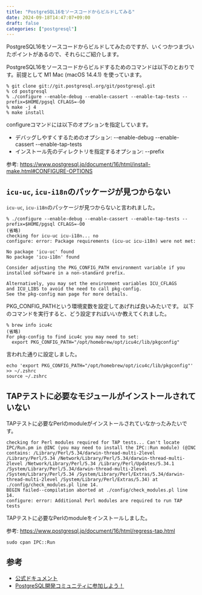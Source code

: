 ```yaml
---
title: "PostgreSQL16をソースコードからビルドしてみる"
date: 2024-09-18T14:47:07+09:00
draft: false
categories: ["postgresql"]
---
```


PostgreSQL16をソースコードからビルドしてみたのですが、いくつかつまづいたポイントがあるので、それらにご紹介します。

PostgreSQL16をソースコードからビルドするためのコマンドは以下のとおりです。前提として M1 Mac (macOS 14.4.1) を使っています。

```
% git clone git://git.postgresql.org/git/postgresql.git
% cd postgresql
% ./configure --enable-debug --enable-cassert --enable-tap-tests --prefix=$HOME/pgsql CFLAGS=-O0
% make -j 4
% make install
```
configureコマンドには以下のオプションを指定しています。
- デバッグしやすくするためのオプション: --enable-debug --enable-cassert --enable-tap-tests
- インストール先のディレクトリを指定するオプション: --prefix

参考: https://www.postgresql.jp/document/16/html/install-make.html#CONFIGURE-OPTIONS


## `icu-uc`, `icu-i18n`のパッケージが見つからない

`icu-uc`, `icu-i18n`のパッケージが見つからないと言われました。

```
% ./configure --enable-debug --enable-cassert --enable-tap-tests --prefix=$HOME/pgsql CFLAGS=-O0
(省略)
checking for icu-uc icu-i18n... no
configure: error: Package requirements (icu-uc icu-i18n) were not met:

No package 'icu-uc' found
No package 'icu-i18n' found

Consider adjusting the PKG_CONFIG_PATH environment variable if you
installed software in a non-standard prefix.

Alternatively, you may set the environment variables ICU_CFLAGS
and ICU_LIBS to avoid the need to call pkg-config.
See the pkg-config man page for more details.
```

PKG_CONFIG_PATHという環境変数を設定してあげれば良いみたいです。
以下のコマンドを実行すると、どう設定すればいいか教えてくれました。

```
% brew info icu4c
(省略)
For pkg-config to find icu4c you may need to set:
  export PKG_CONFIG_PATH="/opt/homebrew/opt/icu4c/lib/pkgconfig"
```

言われた通りに設定しました。

```
echo 'export PKG_CONFIG_PATH="/opt/homebrew/opt/icu4c/lib/pkgconfig"' >> ~/.zshrc
source ~/.zshrc
```

## TAPテストに必要なモジュールがインストールされていない

TAPテストに必要なPerlのmoduleがインストールされていなかったみたいです。

```
checking for Perl modules required for TAP tests... Can't locate IPC/Run.pm in @INC (you may need to install the IPC::Run module) (@INC contains: /Library/Perl/5.34/darwin-thread-multi-2level /Library/Perl/5.34 /Network/Library/Perl/5.34/darwin-thread-multi-2level /Network/Library/Perl/5.34 /Library/Perl/Updates/5.34.1 /System/Library/Perl/5.34/darwin-thread-multi-2level /System/Library/Perl/5.34 /System/Library/Perl/Extras/5.34/darwin-thread-multi-2level /System/Library/Perl/Extras/5.34) at ./config/check_modules.pl line 14.
BEGIN failed--compilation aborted at ./config/check_modules.pl line 14.
configure: error: Additional Perl modules are required to run TAP tests
```


TAPテストに必要なPerlのmoduleをインストールしました。

参考: https://www.postgresql.jp/document/16/html/regress-tap.html

```
sudo cpan IPC::Run
```

## 参考
- [公式ドキュメント](https://www.postgresql.jp/document/16/html/install-make.html)
- [PostgreSQL開発コミュニティに参加しよう！](https://www.slideshare.net/slideshow/postgresql-global-development-group-osc2022-online-kyoto-nttdata/252356101)
